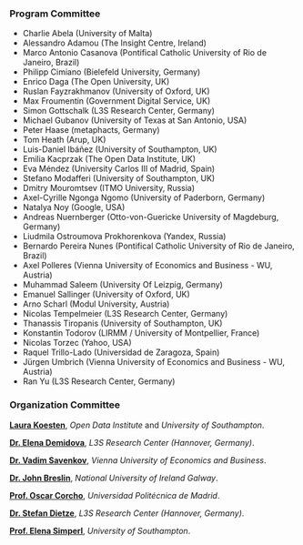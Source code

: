 ### [](#programm-committee) Program Committee

*  Charlie Abela (University of Malta)
*  Alessandro Adamou (The Insight Centre, Ireland)
*  Marco Antonio Casanova (Pontifical Catholic University of Rio de Janeiro, Brazil)
*  Philipp Cimiano (Bielefeld University, Germany)
*  Enrico Daga (The Open University, UK)
*  Ruslan Fayzrakhmanov (University of Oxford, UK)
*  Max Froumentin (Government Digital Service, UK)
*  Simon Gottschalk (L3S Research Center, Germany)
*  Michael Gubanov (University of Texas at San Antonio, USA)
*  Peter Haase (metaphacts, Germany)
*  Tom Heath (Arup, UK)
*  Luis-Daniel Ibáñez (University of Southampton, UK)
*  Emilia Kacprzak (The Open Data Institute, UK)
*  Eva Méndez (University Carlos III of Madrid, Spain)
*  Stefano Modafferi (University of Southampton, UK)
*  Dmitry Mouromtsev (ITMO University, Russia)
*  Axel-Cyrille Ngonga Ngomo (University of Paderborn, Germany)
*  Natalya Noy (Google, USA)
*  Andreas Nuernberger (Otto-von-Guericke University of Magdeburg, Germany)
*  Liudmila Ostroumova Prokhorenkova (Yandex, Russia)
*  Bernardo Pereira Nunes (Pontifical Catholic University of Rio de Janeiro, Brazil)
*  Axel Polleres (Vienna University of Economics and Business - WU, Austria)
*  Muhammad Saleem (University Of Leizpig, Germany)
*  Emanuel Sallinger (University of Oxford, UK)
*  Arno Scharl (Modul University, Austria)
*  Nicolas Tempelmeier (L3S Research Center, Germany)
*  Thanassis Tiropanis (University of Southampton, UK)
*  Konstantin Todorov (LIRMM / University of Montpellier, France)
*  Nicolas Torzec (Yahoo, USA)
*  Raquel Trillo-Lado (Universidad de Zaragoza, Spain)
*  Jürgen Umbrich (Vienna University of Economics and Business - WU, Austria)
*  Ran Yu (L3S Research Center, Germany)


### [](#organizers) Organization Committee

**[Laura Koesten](https://theodi.org/team/laura-koesten)**, *Open Data Institute* and *University of Southampton*.

**[Dr. Elena Demidova](https://demidova.wordpress.com/)**, *L3S Research Center (Hannover, Germany)*.

**[Dr. Vadim Savenkov](https://www.wu.ac.at/infobiz/team/vadim-savenkov)**, *Vienna University of Economics and Business*.

**[Dr. John Breslin](http://www.nuigalway.ie/our-research/people/engineering-and-informatics/johnbreslin/)**, *National University of Ireland Galway*.

**[Prof. Oscar Corcho](http://mayor2.dia.fi.upm.es/oeg-upm/index.php/en/teachers/11-ocorcho/)**, *Universidad Politécnica de Madrid*. 

**[Dr. Stefan Dietze](http://purl.org/dietze)**, *L3S Research Center (Hannover, Germany)*.

**[Prof. Elena Simperl](http://elenasimperl.eu)**, *University of Southampton*.

 

